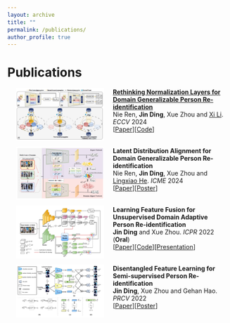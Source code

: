 ```yaml
---
layout: archive
title: ""
permalink: /publications/
author_profile: true
---
```


# Publications

<p>
<img src="https://github.com/DJEddyking/djeddyking.github.io/blob/master/images/ECCV.png?raw=true" alt="Figure" style="width: 200px; height: 120px;" hspace="20" align="left"/>
<b><a href="https://eccv.ecva.net/virtual/2024/poster/1097">Rethinking Normalization Layers for Domain Generalizable Person Re-identification</a></b><br>Nie Ren, <b>Jin Ding</b>, Xue Zhou and <a href="https://scholar.google.com.hk/citations?user=TYNPJQMAAAAJ&hl=en">Xi Li</a>. <i>ECCV</i> 2024<br>
[<a href="https://djeddyking.github.io/files/ECCV.pdf">Paper</a>][<a href="https://github.com/3699nr/ReNorm">Code</a>]
<br clear="left">
</p>


<p>
<img src="https://github.com/DJEddyking/djeddyking.github.io/blob/master/images/ICME.png?raw=true" alt="Figure" style="width: 200px; height: 120px;" hspace="20" align="left"/>
<b>Latent Distribution Alignment for Domain Generalizable Person Re-identification</b><br>Nie Ren, <b>Jin Ding</b>, Xue Zhou and <a href="https://scholar.google.com/citations?user=XH_9XiMAAAAJ">Lingxiao He</a>. <i>ICME</i> 2024<br>
[<a href="https://djeddyking.github.io/files/ICME.pdf">Paper</a>][<a href="https://djeddyking.github.io/files/ICME_poster.pdf">Poster</a>]
<br clear="left">
</p>


<p>
<img src="https://github.com/DJEddyking/djeddyking.github.io/blob/master/images/ICPR.png?raw=true" alt="Figure" style="width: 200px; height: 120px;" hspace="20" align="left"/>
<b>Learning Feature Fusion for Unsupervised Domain Adaptive Person Re-identification</b><br><b>Jin Ding</b> and Xue Zhou. <i>ICPR</i> 2022 (<b>Oral</b>)<br> 
[<a href="https://ieeexplore.ieee.org/document/9956264">Paper</a>][<a href="https://github.com/DJEddyking/LF2">Code</a>][<a href="https://djeddyking.github.io/files/ICPR_oral.pdf">Presentation</a>]
<br clear="left">
</p>


<p>
<img src="https://github.com/DJEddyking/djeddyking.github.io/blob/master/images/PRCV.png?raw=true" alt="Figure" style="width: 200px; height: 120px;" hspace="20" align="left"/>
<b>Disentangled Feature Learning for Semi-supervised Person Re-identification</b><br><b>Jin Ding</b>, Xue Zhou and Gehan Hao. <i>PRCV</i> 2022<br>
[<a href="https://link.springer.com/chapter/10.1007/978-3-031-18916-6_37">Paper</a>][<a href="https://djeddyking.github.io/files/345.jpg">Poster</a>]
<br clear="left">
</p>
